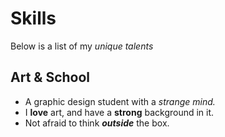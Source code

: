 # Skills
 Below is a list of my *unique talents*
 
 ## Art & School
- A graphic design student with a *strange mind.*
- I __love__ art, and have a __strong__ background in it.
- Not afraid to think __*outside*__ the box.
